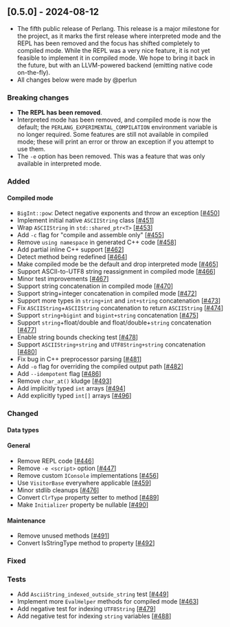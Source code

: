 ## [0.5.0] - 2024-08-12
- The fifth public release of Perlang. This release is a major milestone for the project, as it marks the first release where interpreted mode and the REPL has been removed and the focus has shifted completely to compiled mode. While the REPL was a very nice feature, it is not yet feasible to implement it in compiled mode. We hope to bring it back in the future, but with an LLVM-powered backend (emitting native code on-the-fly).
- All changes below were made by @perlun

### Breaking changes
- **The REPL has been removed**.
- Interpreted mode has been removed, and compiled mode is now the default; the `PERLANG_EXPERIMENTAL_COMPILATION` environment variable is no longer required. Some features are still not available in compiled mode; these will print an error or throw an exception if you attempt to use them.
- The `-e` option has been removed. This was a feature that was only available in interpreted mode.

### Added
#### Compiled mode
- `BigInt::pow`: Detect negative exponents and throw an exception [[#450][450]]
- Implement initial native `ASCIIString` class [[#451][451]]
- Wrap `ASCIIString` in `std::shared_ptr<T>` [[#453][453]]
- Add `-c` flag for "compile and assemble only" [[#455][455]]
- Remove `using namespace` in generated C++ code [[#458][458]]
- Add partial inline C++ support [[#462][462]]
- Detect method being redefined [[#464][464]]
- Make compiled mode be the default and drop interpreted mode [[#465][465]]
- Support ASCII-to-UTF8 string reassignment in compiled mode [[#466][466]]
- Minor test improvements [[#467][467]]
- Support string concatenation in compiled mode [[#470][470]]
- Support string+integer concatenation in compiled mode [[#472][472]]
- Support more types in `string+int` and `int+string` concatenation [[#473][473]]
- Fix `ASCIIString`+`ASCIIString` concatenation to return `ASCIIString` [[#474][474]]
- Support `string+bigint` and `bigint+string` concatenation [[#475][475]]
- Support `string`+float/double and float/double+`string` concatenation [[#477][477]]
- Enable string bounds checking test [[#478][478]]
- Support `ASCIIString+string` and `UTF8String+string` concatenation [[#480][480]]
- Fix bug in C++ preprocessor parsing [[#481][481]]
- Add `-o` flag for overriding the compiled output path [[#482][482]]
- Add `--idempotent` flag [[#486][486]]
- Remove `char_at()` kludge [[#493][493]]
- Add implicitly typed `int` arrays [[#494][494]]
- Add explicitly typed `int[]` arrays [[#496][496]]

### Changed
#### Data types

#### General
- Remove REPL code [[#446][446]]
- Remove `-e <script>` option [[#447][447]]
- Remove custom `IConsole` implementations [[#456][456]]
- Use `VisitorBase` everywhere applicable [[#459][459]]
- Minor stdlib cleanups [[#476][476]]
- Convert `ClrType` property setter to method [[#489][489]]
- Make `Initializer` property be nullable [[#490][490]]

#### Maintenance
- Remove unused methods [[#491][491]]
- Convert IsStringType method to property [[#492][492]]

### Fixed

### Tests
- Add `AsciiString_indexed_outside_string` test [[#449][449]]
- Implement more `EvalHelper` methods for compiled mode [[#463][463]]
- Add negative test for indexing `UTF8String` [[#479][479]]
- Add negative test for indexing `string` variables [[#488][488]]

[446]: https://github.com/perlang-org/perlang/pull/446
[447]: https://github.com/perlang-org/perlang/pull/447
[449]: https://github.com/perlang-org/perlang/pull/449
[450]: https://github.com/perlang-org/perlang/pull/450
[451]: https://github.com/perlang-org/perlang/pull/451
[453]: https://github.com/perlang-org/perlang/pull/453
[455]: https://github.com/perlang-org/perlang/pull/455
[456]: https://github.com/perlang-org/perlang/pull/456
[458]: https://github.com/perlang-org/perlang/pull/458
[459]: https://github.com/perlang-org/perlang/pull/459
[462]: https://github.com/perlang-org/perlang/pull/462
[463]: https://github.com/perlang-org/perlang/pull/463
[464]: https://github.com/perlang-org/perlang/pull/464
[465]: https://github.com/perlang-org/perlang/pull/465
[466]: https://github.com/perlang-org/perlang/pull/466
[467]: https://github.com/perlang-org/perlang/pull/467
[470]: https://github.com/perlang-org/perlang/pull/470
[472]: https://github.com/perlang-org/perlang/pull/472
[473]: https://github.com/perlang-org/perlang/pull/473
[474]: https://github.com/perlang-org/perlang/pull/474
[475]: https://github.com/perlang-org/perlang/pull/475
[476]: https://github.com/perlang-org/perlang/pull/476
[477]: https://github.com/perlang-org/perlang/pull/477
[478]: https://github.com/perlang-org/perlang/pull/478
[479]: https://github.com/perlang-org/perlang/pull/479
[480]: https://github.com/perlang-org/perlang/pull/480
[481]: https://github.com/perlang-org/perlang/pull/481
[482]: https://github.com/perlang-org/perlang/pull/482
[486]: https://github.com/perlang-org/perlang/pull/486
[488]: https://github.com/perlang-org/perlang/pull/488
[489]: https://github.com/perlang-org/perlang/pull/489
[490]: https://github.com/perlang-org/perlang/pull/490
[491]: https://github.com/perlang-org/perlang/pull/491
[492]: https://github.com/perlang-org/perlang/pull/492
[493]: https://github.com/perlang-org/perlang/pull/493
[494]: https://github.com/perlang-org/perlang/pull/494
[496]: https://github.com/perlang-org/perlang/pull/496
